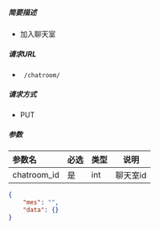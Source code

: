 ##### 简要描述

- 加入聊天室

##### 请求URL

- ` /chatroom/`

##### 请求方式

- PUT

##### 参数



| 参数名      | 必选 | 类型 | 说明     |
| :---------- | :--- | :--- | -------- |
| chatroom_id | 是   | int  | 聊天室id |

```json
{
    "mes": "",
    "data": {}
}
```

